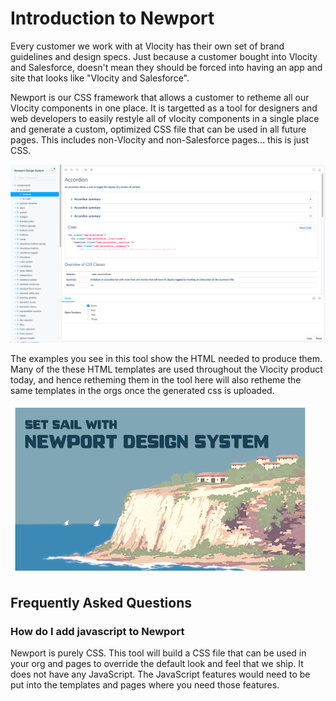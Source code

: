 # Introduction to Newport

Every customer we work with at Vlocity has their own set of brand guidelines and design specs. Just because a customer bought into Vlocity and Salesforce, doesn't mean they should be forced into having an app and site that looks like "Vlocity and Salesforce".

Newport is our CSS framework that allows a customer to retheme all our Vlocity components in one place. It is targetted as a tool for designers and web developers to easily restyle all of vlocity components in a single place and generate a custom, optimized CSS file that can be used in all future pages. This includes non-Vlocity and non-Salesforce pages... this is just CSS.

![Preview tool](/docs/previewer.v1.png)

The examples you see in this tool show the HTML needed to produce them. Many of the these HTML templates are used throughout the Vlocity product today, and hence retheming them in the tool here will also retheme the same templates in the orgs once the generated css is uploaded.

![Set Sail with Newport Design System](/docs/set-sail-with-newport.png)

## Frequently Asked Questions

### How do I add javascript to Newport

Newport is purely CSS. This tool will build a CSS file that can be used in your org and pages to override the default look and feel that we ship. It does not have any JavaScript. The JavaScript features would need to be put into the templates and pages where you need those features.
